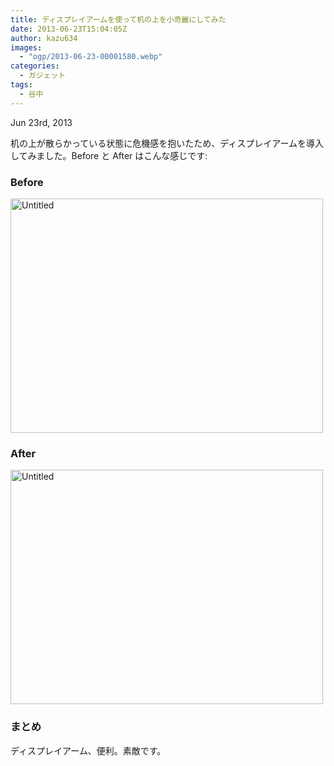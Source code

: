 ```yaml
---
title: ディスプレイアームを使って机の上を小奇麗にしてみた
date: 2013-06-23T15:04:05Z
author: kazu634
images:
  - "ogp/2013-06-23-00001580.webp"
categories:
  - ガジェット
tags:
  - 谷中
---
```

<time datetime="2013-06-23T10:40:00+09:00" pubdate data-updated="true">Jun 23<span>rd</span>, 2013</time>

<div class="entry-content">
<p>
    机の上が散らかっている状態に危機感を抱いたため、ディスプレイアームを導入してみました。Before と After はこんな感じです:
</p>

<h3>
    Before
</h3>

<p>
<a href="http://www.flickr.com/photos/42332031@N02/9108146282/" onclick="__gaTracker('send', 'event', 'outbound-article', 'http://www.flickr.com/photos/42332031@N02/9108146282/', '');" title="Untitled by kazu634,  on Flickr"><img src="http://farm4.staticflickr.com/3668/9108146282_156ac6666c.jpg" width="500" height="375" alt="Untitled" /></a>
</p>

<h3>
    After
</h3>

<p>
<a href="http://www.flickr.com/photos/42332031@N02/9105919921/" onclick="__gaTracker('send', 'event', 'outbound-article', 'http://www.flickr.com/photos/42332031@N02/9105919921/', '');" title="Untitled by kazu634,  on Flickr"><img src="http://farm6.staticflickr.com/5487/9105919921_bae9993731.jpg" width="500" height="375" alt="Untitled" /></a>
</p>

<h3>
    まとめ
</h3>

<p>
    ディスプレイアーム、便利。素敵です。
</p>
</div>
